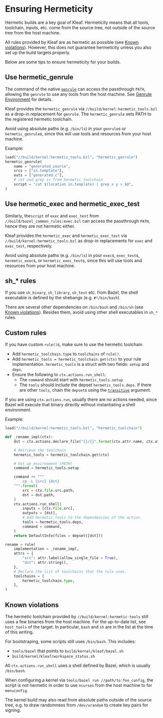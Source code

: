 # Ensuring Hermeticity

Hermetic builds are a key goal of Kleaf. Hermeticity means that all tools,
toolchain, inputs, etc. come from the source tree, not outside of the source
tree from the host machine.

All rules provided by Kleaf are as hermetic as possible (see
[Known violations](#known-violations)). However, this does not guarantee
hermeticity unless you also set up the build targets properly.

Below are some tips to ensure hermeticity for your builds.

## Use hermetic\_genrule

The command of the native
[`genrule`](https://bazel.build/reference/be/general#genrule)
can access the passthrough `PATH`, allowing the `genrule`
to use any tools from the host machine. See
[Genrule Environment](https://bazel.build/reference/be/general#genrule)
for details.

Kleaf provides the `hermetic_genrule` via
`//build/kernel:hermetic_tools.bzl` as a drop-in replacement for `genrule`.
The `hermetic_genrule` sets PATH to the registered hermetic toolchain.

Avoid using absolute paths (e.g. `/bin/ls`) in your `genrule`s or
`hermetic_genrule`s, since this will use tools and resources from your host
machine.

Example:

```python
load("//build/kernel:hermetic_tools.bzl", "hermetic_genrule")
hermetic_genrule(
    name = "generated_source",
    srcs = ["in.template"],
    outs = ["generated.c"],
    # cat and grep is from hermetic toolchain
    script = "cat $(location in.template) | grep x y > $@",
)
```

## Use hermetic\_exec and hermetic\_exec\_test

Similarly, the`script` of `exec` and `exec_test` from
`//build/bazel_common_rules:exec.bzl`
can access the passthrough `PATH`, hence they are not hermetic either.

Kleaf provides the `hermetic_exec` and `hermetic_exec_test` via
`//build/kernel:hermetic_tools.bzl` as drop-in replacements for `exec`
and `exec_test`, respectively.

Avoid using absolute paths (e.g. `/bin/ls`) in your `exec`s, `exec_test`s,
`hermetic_exec`s, or `hermetic_exec_test`s, since this will use tools and
resources from your host machine.

## sh\_* rules

If you use `sh_binary`, `sh_library`, `sh_test` etc. from Bazel, the shell
executable is defined by the shebangs (e.g. `#!/bin/bash`).

There are several other dependencies on `/bin/bash` and `/bin/sh` (see
[Known violations](#known-violations)). Besides them, avoid using other
shell executables in `sh_*` rules.

## Custom rules

If you have custom `rule()`s, make sure to use the hermetic toolchain.

- Add `hermetic_toolchain.type` to `toolchains` of `rule()`.
- Add `hermetic_tools = hermetic_toolchain.get(ctx)` to your rule
    implementation. `hermetic_tools` is a struct with two fields:
    `setup` and `deps`.
- Ensure the following to `ctx.actions.run_shell`:
    - The `command` should start with `hermetic_tools.setup`
    - The `tools` should include the depset `hermetic_tools.deps`.
        If there are other `tools`, chain the `depset`s using the
        [`transitive`](https://bazel.build/rules/lib/globals/bzl.html#depset)
        argument.

If you are using `ctx.actions.run`, usually there are no actions needed, since
Bazel will execute that binary directly without instantiating a shell
environment.

Example:

```python
load("//build/kernel:hermetic_tools.bzl", "hermetic_toolchain")

def _rename_impl(ctx):
    dst = ctx.actions.declare_file("{}/{}".format(ctx.attr.name, ctx.attr.dst))

    # Retrieve the toolchain
    hermetic_tools = hermetic_toolchain.get(ctx)

    # Set up environment (PATH)
    command = hermetic_tools.setup

    command += """
        cp -L {src} {dst}
    """.format(
        src = ctx.file.src.path,
        dst = dst.path,
    )
    ctx.actions.run_shell(
        inputs = [ctx.file.src],
        outputs = [dst],
        # Add hermetic tools to the dependencies of the action.
        tools = hermetic_tools.deps,
        command = command,
    )
    return DefaultInfo(files = depset([dst]))

rename = rule(
    implementation = _rename_impl,
    attrs = {
        "src": attr.label(allow_single_file = True),
        "dst": attr.string(),
    },
    # Declare the list of toolchains that the rule uses.
    toolchains = [
        hermetic_toolchain.type,
    ],
)
```

## Known violations

The hermetic toolchain provided by `//build/kernel:hermetic-tools`
still uses a few binaries from the host machine. For the up-to-date list,
see `host_tools` of the target. In particular, `bash` and `sh` are in the list
at the time of this writing.

For bootstraping, some scripts still uses `/bin/bash`. This
includes:

* `tools/bazel` that points to `build/kernel/kleaf/bazel.sh`
* `build/kernel/kleaf/workspace_status.sh`

All `ctx.actions.run_shell` uses a shell defined by Bazel, which is usually
`/bin/bash`.

When configuring a kernel via `tools/bazel run //path/to:foo_config`, the
script is not hermetic in order to use `ncurses` from the host machine to
for `menuconfig`.

The kernel build may also read from absolute paths outside of the source tree,
e.g. to draw randomness from `/dev/urandom` to create key pairs for signing.
